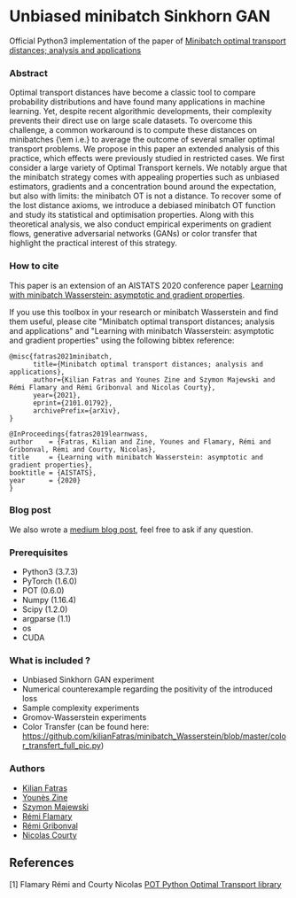 # Unbiased minibatch Sinkhorn GAN
Official Python3 implementation of the paper of [Minibatch optimal transport distances; analysis and applications](https://arxiv.org/pdf/2101.01792.pdf)

### Abstract
Optimal transport distances have become a classic tool to compare probability distributions and have found many applications in machine learning.
Yet, despite recent algorithmic developments, their complexity prevents their direct use on large scale datasets. To overcome this challenge, a common workaround is to compute these distances on minibatches {\em i.e.} to average the outcome of several smaller optimal transport problems. We propose in this paper an extended analysis of this practice, which effects were previously studied in restricted cases. We first consider a large variety of Optimal Transport kernels. We notably argue that the minibatch strategy comes with appealing properties such as unbiased estimators, gradients and a concentration bound around the expectation, but also with limits: the minibatch OT is not a distance. To recover some of the lost distance axioms, we introduce a debiased minibatch OT function and study its statistical and optimisation properties. Along with this theoretical analysis, we also conduct empirical experiments on gradient flows, generative adversarial networks (GANs) or color transfer that highlight the practical interest of this strategy.

### How to cite
This paper is an extension of an AISTATS 2020 conference paper [Learning with minibatch Wasserstein: asymptotic and gradient properties](https://arxiv.org/abs/1910.04091).

If you use this toolbox in your research or minibatch Wasserstein and find them useful, please cite "Minibatch optimal transport distances; analysis and applications" and "Learning with minibatch Wasserstein: asymptotic and gradient properties" using the following bibtex reference:

```
@misc{fatras2021minibatch,
      title={Minibatch optimal transport distances; analysis and applications}, 
      author={Kilian Fatras and Younes Zine and Szymon Majewski and Rémi Flamary and Rémi Gribonval and Nicolas Courty},
      year={2021},
      eprint={2101.01792},
      archivePrefix={arXiv},
}
```

```
@InProceedings{fatras2019learnwass,
author    = {Fatras, Kilian and Zine, Younes and Flamary, Rémi and Gribonval, Rémi and Courty, Nicolas},
title     = {Learning with minibatch Wasserstein: asymptotic and gradient properties},
booktitle = {AISTATS},
year      = {2020}
}
```

### Blog post

We also wrote a [medium blog post](https://medium.com/p/learning-with-minibatch-wasserstein-d87dcf52efb5?source=email-d0d7857135bb--writer.postDistributed&sk=4c30efd3442780edf7ca140080557476), feel free to ask if any question.

### Prerequisites

* Python3 (3.7.3)
* PyTorch (1.6.0)
* POT (0.6.0)
* Numpy (1.16.4)
* Scipy (1.2.0)
* argparse (1.1)
* os
* CUDA


### What is included ?

* Unbiased Sinkhorn GAN experiment
* Numerical counterexample regarding the positivity of the introduced loss
* Sample complexity experiments
* Gromov-Wasserstein experiments
* Color Transfer (can be found here: https://github.com/kilianFatras/minibatch_Wasserstein/blob/master/color_transfert_full_pic.py)


### Authors

* [Kilian Fatras](https://kilianfatras.github.io/)
* [Younès Zine](https://www.linkedin.com/in/youn%C3%A8s-zine-7abb68149/?originalSubdomain=fr)
* [Szymon Majewski](https://scholar.google.com/citations?user=xxTq-sYAAAAJ&hl=pl)
* [Rémi Flamary](http://remi.flamary.com/)
* [Rémi Gribonval](http://people.irisa.fr/Remi.Gribonval/)
* [Nicolas Courty](https://github.com/ncourty)


## References

[1] Flamary Rémi and Courty Nicolas [POT Python Optimal Transport library](https://github.com/rflamary/POT)
